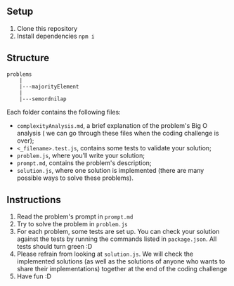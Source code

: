 ## Setup

1. Clone this repository
2. Install dependencies `npm i`

## Structure

```
problems
    |
    |---majorityElement
    |
    |---semordnilap
```

Each folder contains the following files:

- `complexityAnalysis.md`, a brief explanation of the problem's Big O analysis
  ( we can go through these files when the coding challenge is over);
- `<_filename>.test.js`, contains some tests to validate your solution;
- `problem.js`, where you'll write your solution;
- `prompt.md`, contains the problem's description;
- `solution.js`, where one solution is implemented (there are many possible ways to solve these problems).

## Instructions

1. Read the problem's prompt in `prompt.md`
2. Try to solve the problem in `problem.js`
3. For each problem, some tests are set up.
   You can check your solution against the tests by running the commands listed in `package.json`.
   All tests should turn green :D
4. Please refrain from looking at `solution.js`.
   We will check the implemented solutions (as well as the solutions of anyone who wants to share their implementations)
   together at the end of the coding challenge
5. Have fun :D
